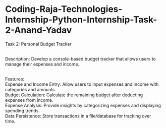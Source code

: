 # Coding-Raja-Technologies-Internship-Python-Internship-Task-2-Anand-Yadav<br>

Task 2: Personal Budget Tracker<br><br>

Description: Develop a console-based budget tracker that allows users to manage their expenses and income.<br><br>

Features:<br>
Expense and Income Entry: Allow users to input expenses and income with categories and amounts.<br>
Budget Calculation: Calculate the remaining budget after deducting expenses from income.<br>
Expense Analysis: Provide insights by categorizing expenses and displaying spending trends.<br>
Data Persistence: Store transactions in a file/database for tracking over time.<br><br>
